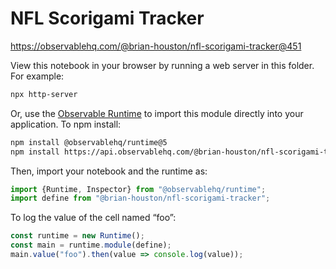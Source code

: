 # NFL Scorigami Tracker

https://observablehq.com/@brian-houston/nfl-scorigami-tracker@451

View this notebook in your browser by running a web server in this folder. For
example:

~~~sh
npx http-server
~~~

Or, use the [Observable Runtime](https://github.com/observablehq/runtime) to
import this module directly into your application. To npm install:

~~~sh
npm install @observablehq/runtime@5
npm install https://api.observablehq.com/@brian-houston/nfl-scorigami-tracker@451.tgz?v=3
~~~

Then, import your notebook and the runtime as:

~~~js
import {Runtime, Inspector} from "@observablehq/runtime";
import define from "@brian-houston/nfl-scorigami-tracker";
~~~

To log the value of the cell named “foo”:

~~~js
const runtime = new Runtime();
const main = runtime.module(define);
main.value("foo").then(value => console.log(value));
~~~
